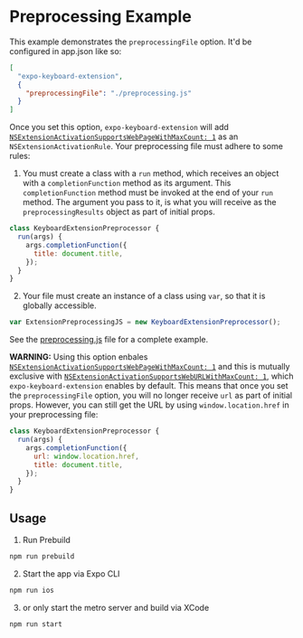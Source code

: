 # Preprocessing Example

This example demonstrates the `preprocessingFile` option. It'd be configured in app.json like so:

```json
[
  "expo-keyboard-extension",
  {
    "preprocessingFile": "./preprocessing.js"
  }
]
```

Once you set this option, `expo-keyboard-extension` will add [`NSExtensionActivationSupportsWebPageWithMaxCount: 1`](https://developer.apple.com/documentation/bundleresources/information_property_list/nsextension/nsextensionattributes/nsextensionactivationrule/nsextensionactivationsupportswebpagewithmaxcount) as an `NSExtensionActivationRule`. Your preprocessing file must adhere to some rules:

1. You must create a class with a `run` method, which receives an object with a `completionFunction` method as its argument. This `completionFunction` method must be invoked at the end of your `run` method. The argument you pass to it, is what you will receive as the `preprocessingResults` object as part of initial props.

```javascript
class KeyboardExtensionPreprocessor {
  run(args) {
    args.completionFunction({
      title: document.title,
    });
  }
}
```

2. Your file must create an instance of a class using `var`, so that it is globally accessible.

```javascript
var ExtensionPreprocessingJS = new KeyboardExtensionPreprocessor();
```

See the [preprocessing.js](./preprocessing.js) file for a complete example.

**WARNING:** Using this option enbales [`NSExtensionActivationSupportsWebPageWithMaxCount: 1`](https://developer.apple.com/documentation/bundleresources/information_property_list/nsextension/nsextensionattributes/nsextensionactivationrule/nsextensionactivationsupportswebpagewithmaxcount) and this is mutually exclusive with [`NSExtensionActivationSupportsWebURLWithMaxCount: 1`](https://developer.apple.com/documentation/bundleresources/information_property_list/nsextension/nsextensionattributes/nsextensionactivationrule/nsextensionactivationsupportsweburlwithmaxcount), which `expo-keyboard-extension` enables by default. This means that once you set the `preprocessingFile` option, you will no longer receive `url` as part of initial props. However, you can still get the URL by using `window.location.href` in your preprocessing file:

```javascript
class KeyboardExtensionPreprocessor {
  run(args) {
    args.completionFunction({
      url: window.location.href,
      title: document.title,
    });
  }
}
```

## Usage

1. Run Prebuild

```bash
npm run prebuild
```

2. Start the app via Expo CLI

```bash
npm run ios
```

3. or only start the metro server and build via XCode

```bash
npm run start
```
